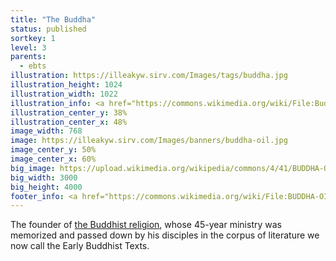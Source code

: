 ```yaml
---
title: "The Buddha"
status: published
sortkey: 1
level: 3
parents:
  - ebts
illustration: https://illeakyw.sirv.com/Images/tags/buddha.jpg
illustration_height: 1024
illustration_width: 1022
illustration_info: <a href="https://commons.wikimedia.org/wiki/File:Buddha_meditating,_Tokyo_National_Museum,_Japan_cropped.jpg">Jean-Pierre Dalbéra</a>, <a href="https://creativecommons.org/licenses/by-sa/4.0/">CC BY-SA 4.0</a>
illustration_center_y: 38%
illustration_center_x: 48%
image_width: 768
image: https://illeakyw.sirv.com/Images/banners/buddha-oil.jpg
image_center_y: 50%
image_center_x: 60%
big_image: https://upload.wikimedia.org/wikipedia/commons/4/41/BUDDHA-OIL_PAINTING.jpg
big_width: 3000
big_height: 4000
footer_info: <a href="https://commons.wikimedia.org/wiki/File:BUDDHA-OIL_PAINTING.jpg">Rajasekharan Parameswaran</a>, <a href="https://creativecommons.org/licenses/by-sa/3.0">CC BY-SA 3.0</a>
---
```


The founder of [the Buddhist religion](/tags/buddhism), whose 45-year ministry was memorized and passed down by his disciples in the corpus of literature we now call the Early Buddhist Texts.
